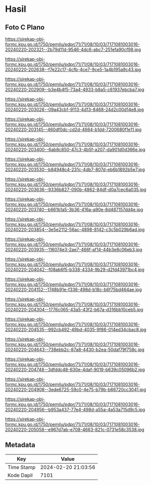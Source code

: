 # Hasil

## Foto C Plano

https://sirekap-obj-formc.kpu.go.id/1750/pemilu/pdpr/71/71/08/10/03/7171081003016-20240220-202321--2b79d11d-9546-4dc6-abc7-251efa90cf98.jpg

https://sirekap-obj-formc.kpu.go.id/1750/pemilu/pdpr/71/71/08/10/03/7171081003016-20240220-202638--f7e22c17-4cfb-4ce7-9ce5-1a4b195a9c43.jpg

https://sirekap-obj-formc.kpu.go.id/1750/pemilu/pdpr/71/71/08/10/03/7171081003016-20240220-202909--b3e4b4f5-73a4-4933-b8a5-c61937ebcba7.jpg

https://sirekap-obj-formc.kpu.go.id/1750/pemilu/pdpr/71/71/08/10/03/7171081003016-20240220-203026--09a43cb1-9113-4d13-8468-24d2c00d14e8.jpg

https://sirekap-obj-formc.kpu.go.id/1750/pemilu/pdpr/71/71/08/10/03/7171081003016-20240220-203145--460df0dc-cd2d-4664-b1dd-7200680f1e11.jpg

https://sirekap-obj-formc.kpu.go.id/1750/pemilu/pdpr/71/71/08/10/03/7171081003016-20240220-203400--6ab8c850-47c3-4b5f-a207-da901d0d366e.jpg

https://sirekap-obj-formc.kpu.go.id/1750/pemilu/pdpr/71/71/08/10/03/7171081003016-20240220-203530--b84948c4-231c-4db7-807d-eb6b1892b5e7.jpg

https://sirekap-obj-formc.kpu.go.id/1750/pemilu/pdpr/71/71/08/10/03/7171081003016-20240220-203636--9336b827-090b-4862-84df-d0a7cec6a035.jpg

https://sirekap-obj-formc.kpu.go.id/1750/pemilu/pdpr/71/71/08/10/03/7171081003016-20240220-203740--b661b1a5-3b36-416a-a90e-8d487157dd4e.jpg

https://sirekap-obj-formc.kpu.go.id/1750/pemilu/pdpr/71/71/08/10/03/7171081003016-20240220-203854--3e5e2112-56ac-4898-8142-c3c5b029b6ad.jpg

https://sirekap-obj-formc.kpu.go.id/1750/pemilu/pdpr/71/71/08/10/03/7171081003016-20240220-203935--116074e3-2ae7-466f-af14-44b3e8c06eb3.jpg

https://sirekap-obj-formc.kpu.go.id/1750/pemilu/pdpr/71/71/08/10/03/7171081003016-20240220-204042--f08ab6f5-b338-4334-9b29-d2fd43971bc4.jpg

https://sirekap-obj-formc.kpu.go.id/1750/pemilu/pdpr/71/71/08/10/03/7171081003016-20240220-204152--1748b91e-f336-498d-b18c-b6f75bd464ae.jpg

https://sirekap-obj-formc.kpu.go.id/1750/pemilu/pdpr/71/71/08/10/03/7171081003016-20240220-204304--1776c065-43a5-43f2-b67a-d316bb10ceb5.jpg

https://sirekap-obj-formc.kpu.go.id/1750/pemilu/pdpr/71/71/08/10/03/7171081003016-20240220-204535--992cb492-49bd-4035-9f86-014ed34cbac8.jpg

https://sirekap-obj-formc.kpu.go.id/1750/pemilu/pdpr/71/71/08/10/03/7171081003016-20240220-204643--738ebb2c-87a8-4430-b2ea-50daf79f758c.jpg

https://sirekap-obj-formc.kpu.go.id/1750/pemilu/pdpr/71/71/08/10/03/7171081003016-20240220-204748--3dfddc48-630e-4daf-9019-b639c05096b2.jpg

https://sirekap-obj-formc.kpu.go.id/1750/pemilu/pdpr/71/71/08/10/03/7171081003016-20240220-204908--3ede6725-59c0-4e75-b79b-b66720cc3041.jpg

https://sirekap-obj-formc.kpu.go.id/1750/pemilu/pdpr/71/71/08/10/03/7171081003016-20240220-204956--b953a437-77e4-498d-a55a-4a53a715d9c5.jpg

https://sirekap-obj-formc.kpu.go.id/1750/pemilu/pdpr/71/71/08/10/03/7171081003016-20240220-205058--e967d7ab-e708-4663-821c-0731e58c3538.jpg


## Metadata

| Key        | Value               |
| ---------- | ------------------- |
| Time Stamp | 2024-02-20 21:03:56 |
| Kode Dapil | 7101                |



